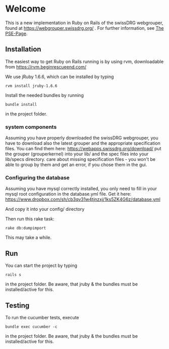 # Welcome

This is a new implementation in Ruby on Rails of the swissDRG webgrouper, 
found at https://webgrouper.swissdrg.org/ . For further information, see [The PSE-Page](http://pym.unibe.ch/pse/wiki/doku.php?id=pse1:home).

## Installation

The easiest way to get Ruby on Rails running is by using rvm, downloadable from https://rvm.beginrescueend.com/

We use jRuby 1.6.6, which can be installed by typing

	rvm install jruby-1.6.6
	
Install the needed bundles by running

	bundle install
	
in the project folder.

### system components

Assuming you have properly downloaded the swissDRG webgrouper, you have to download also the 
latest grouper and the appropriate specification files. 
You can find them here: https://webapps.swissdrg.org/download/
put the grouper (grouperkernel) into your lib/ and the spec files into your lib/specs directory.
care about missing specification files - you won't be able to group by them
and get an error, if you chose them in the gui.   

### Configuring the database

Assuming you have mysql correctly installed, you only need to fill in your mysql root configuration in
the database.yml file. Get it here: https://www.dropbox.com/sh/cb3qv31w4tjnzxj/1ks5ZK4G6z/database.yml

And copy it into your config/ directory


Then run this rake task:

	rake db:dumpimport

This may take a while.
	
## Run

You can start the project by typing
	
	rails s

in the project folder. Be aware, that jruby & the bundles must be installed/active for this.

## Testing

To run the cucumber tests, execute
	
	bundle exec cucumber -c

in the project folder. Be aware, that jruby & the bundles must be installed/active for this.
